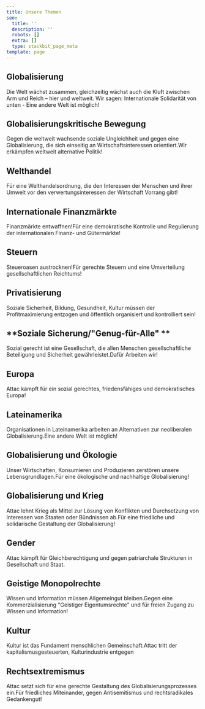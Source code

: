 ```yaml
---
title: Unsere Themen
seo:
  title: ''
  description: ''
  robots: []
  extra: []
  type: stackbit_page_meta
template: page
---
```

## **Globalisierung**

Die Welt wächst zusammen, gleichzeitig wächst auch die Kluft zwischen Arm und Reich – hier und weltweit. Wir sagen: Internationale Solidarität von unten - Eine andere Welt ist möglich!

## **Globalisierungskritische Bewegung** 

Gegen die weltweit wachsende soziale Ungleichheit und gegen eine Globalisierung, die sich einseitig an Wirtschaftsinteressen orientiert.Wir erkämpfen weltweit alternative Politik!

## **Welthandel**

Für eine Welthandelsordnung, die den Interessen der Menschen und ihrer Umwelt vor den verwertungsinteressen der Wirtschaft Vorrang gibt!

## **Internationale Finanzmärkte**

Finanzmärkte entwaffnen!Für eine demokratische Kontrolle und Regulierung der internationalen Finanz- und Gütermärkte!

## **Steuern**

Steueroasen austrocknen!Für gerechte Steuern und eine Umverteilung gesellschaftlichen Reichtums!

## **Privatisierung**

Soziale Sicherheit, Bildung, Gesundheit, Kultur müssen der Profitmaximierung entzogen und öffentlich organisiert und kontrolliert sein!

## **Soziale Sicherung/"Genug-für-Alle" **

Sozial gerecht ist eine Gesellschaft, die allen Menschen gesellschaftliche Beteiligung und Sicherheit gewährleistet.Dafür Arbeiten wir!

## **Europa**

Attac kämpft für ein sozial gerechtes, friedensfähiges und demokratisches Europa!

## **Lateinamerika**

Organisationen in Lateinamerika arbeiten an Alternativen zur neoliberalen Globalisierung.Eine andere Welt ist möglich!

## **Globalisierung und Ökologie**

Unser Wirtschaften, Konsumieren und Produzieren zerstören unsere Lebensgrundlagen.Für eine ökologische und nachhaltige Globalisierung!

## **Globalisierung und Krieg**

Attac lehnt Krieg als Mittel zur Lösung von Konflikten und Durchsetzung von Interessen von Staaten oder Bündnissen ab.Für eine friedliche und solidarische Gestaltung der Globalisierung!

## **Gender**

Attac kämpft für Gleichberechtigung und gegen patriarchale Strukturen in Gesellschaft und Staat.

## **Geistige Monopolrechte**

Wissen und Information müssen Allgemeingut bleiben.Gegen eine Kommerzialisierung "Geistiger Eigentumsrechte" und für freien Zugang zu Wissen und Information!

## **Kultur**

Kultur ist das Fundament menschlichen Gemeinschaft.Attac tritt der kapitalismusgesteuerten, Kulturindustrie entgegen

## **Rechtsextremismus**

Attac setzt sich für eine gerechte Gestaltung des Globalisierungsprozesses ein.Für friedliches Miteinander, gegen Antisemitismus und rechtsradikales Gedankengut!
